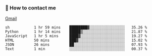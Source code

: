 
### 📮 How to contact me

[Gmail](shanghaolicara@gmail.com)

<!--START_SECTION:waka-->

```text
sh           1 hr 59 mins    ████████▓░░░░░░░░░░░░░░░░   35.26 %
Python       1 hr 14 mins    █████▒░░░░░░░░░░░░░░░░░░░   21.87 %
JavaScript   1 hr 5 mins     ████▓░░░░░░░░░░░░░░░░░░░░   19.27 %
HTML         50 mins         ███▓░░░░░░░░░░░░░░░░░░░░░   15.02 %
JSON         26 mins         ██░░░░░░░░░░░░░░░░░░░░░░░   07.93 %
Text         1 min           ░░░░░░░░░░░░░░░░░░░░░░░░░   00.37 %
```

<!--END_SECTION:waka-->
